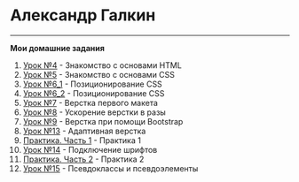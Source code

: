 

# Александр Галкин
___
**Мои домашние задания**  
1. [Урок №4](https://alga39.github.io/lesson_4/ "Знакомство с основами HTML") - Знакомство с основами HTML 
2. [Урок №5](https://alga39.github.io/lesson_5/ "Знакомство с основами CSS") - Знакомство с основами CSS
3. [Урок №6_1](https://alga39.github.io/lesson_6_1/ "Позиционирование CSS") - Позиционирование CSS
4. [Урок №6_2](https://alga39.github.io/lesson_6_2/ "Позиционирование CSS") - Позиционирование CSS
5. [Урок №7](https://alga39.github.io/lesson_7/ "Верстка первого макета") - Верстка первого макета
6. [Урок №8](https://alga39.github.io/lesson_8/ "Ускорение верстки в разы") - Ускорение верстки в разы 
7. [Урок №9](https://alga39.github.io/lesson_9/ "Верстка при помощи Bootstrap") - Верстка при помощи Bootstrap
8. [Урок №13](https://alga39.github.io/lesson_13/ "Верстка при помощи Bootstrap") - Адаптивная верстка
9. [Практика. Часть 1](https://alga39.github.io/module_5-practice_1/ "Модуль 5. Практика 1") - Практика 1
10. [Урок №14](https://alga39.github.io/lesson_14/ "Подключение шрифтов") - Подключение шрифтов
11. [Практика. Часть 2](https://alga39.github.io/module_5-practice_2/ "Модуль 5. Практика 2") - Практика 2
12. [Урок №15](https://alga39.github.io/lesson_15/ "Псевдоклассы и псевдоэлементы") - Псевдоклассы и псевдоэлементы

